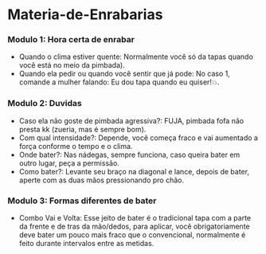 # Materia-de-Enrabarias

### Modulo 1: Hora certa de enrabar
- Quando o clima estiver quente: Normalmente você só da tapas quando você está no meio da pimbada).
- Quando ela pedir ou quando você sentir que já pode: No caso 1, comande a mulher falando: Eu dou tapa quando eu quiser!💥.

### Modulo 2: Duvidas
- Caso ela não goste de pimbada agressiva?: FUJA, pimbada fofa não presta kk (zueria, mas é sempre bom).
- Com qual intensidade?: Depende, você começa fraco e vai aumentado a força conforme o tempo e o clima.
- Onde bater?: Nas nádegas, sempre funciona, caso queira bater em outro lugar, peça a permissão.
- Como bater?: Levante seu braço na diagonal e lance, depois de bater, aperte com as duas mãos pressionando pro chão.

### Modulo 3: Formas diferentes de bater
- Combo Vai e Volta: Esse jeito de bater é o tradicional tapa com a parte da frente e de tras da mão/dedos, para aplicar, você obrigatoriamente deve bater um pouco mais fraco que o convencional, normalmente é feito durante intervalos entre as metidas.
